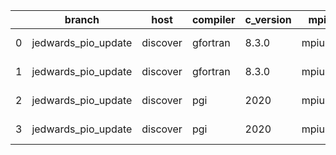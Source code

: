 |    | branch              | host     | compiler   | c_version   | mpi    | m_version   | o_g   | os    | build   | u_pass   | u_fail   | s_pass   | s_fail   | e_pass   | e_fail   |   nuopc_pass |   nuopc_fail | netcdf_c   | netcdf_f   | artifacts_hash                                                                                                 | modified                   |
|----|---------------------|----------|------------|-------------|--------|-------------|-------|-------|---------|----------|----------|----------|----------|----------|----------|--------------|--------------|------------|------------|----------------------------------------------------------------------------------------------------------------|----------------------------|
|  0 | jedwards_pio_update | discover | gfortran   | 8.3.0       | mpiuni | none        | O     | Linux | Fail    | fail     | fail     | fail     | fail     | fail     | fail     |            0 |           50 | unknown    | unknown    | [artifacts](https://github.com/esmf-org/esmf-test-artifacts-new/tree/1b356059868d49c7b3dc12894c524b3804ed0c6f) | 2022-03-02 23:42:29.610435 |
|  1 | jedwards_pio_update | discover | gfortran   | 8.3.0       | mpiuni | none        | g     | Linux | Fail    | fail     | fail     | fail     | fail     | fail     | fail     |            0 |           50 | unknown    | unknown    | [artifacts](https://github.com/esmf-org/esmf-test-artifacts-new/tree/cdb34a480c3a089d1970264f36e38fa04f1df260) | 2022-03-02 23:42:29.610435 |
|  2 | jedwards_pio_update | discover | pgi        | 2020        | mpiuni | none        | O     | Linux | Fail    | fail     | fail     | fail     | fail     | fail     | fail     |            0 |           50 | unknown    | unknown    | [artifacts](https://github.com/esmf-org/esmf-test-artifacts-new/tree/e9895aa85eb3eff0d0c3385bfa32f13b6de47a8d) | 2022-03-02 23:42:29.610435 |
|  3 | jedwards_pio_update | discover | pgi        | 2020        | mpiuni | none        | g     | Linux | Fail    | fail     | fail     | fail     | fail     | fail     | fail     |            0 |           50 | unknown    | unknown    | [artifacts](https://github.com/esmf-org/esmf-test-artifacts-new/tree/3ccd5b8aa4e00ec1897577e424493696e306f321) | 2022-03-02 23:42:29.610435 |